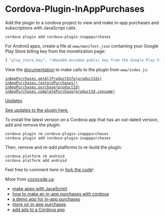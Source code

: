 # Cordova-Plugin-InAppPurchases

Add the plugin to a cordova project to view and make in-app purchases and subscriptions with JavaScript calls.
```
cordova plugin add cordova-plugin-inapppurchases
```

For Android apps, create a file at `www/manifest.json` containing your Google Play Store billing key from the monetization page:<br>
```js
{ "play_store_key": "<Base64-encoded public key from the Google Play Store>" }
```

View the [documentation](https://github.com/cozycodegh/cordova-plugin-inapppurchases#cordova-plugin-inapppurchases) to make calls to the plugin from `www/index.js`:

[`inAppPurchases.getAllProductInfo(productIds)`](https://github.com/cozycodegh/cordova-plugin-inapppurchases/blob/main/docs/getAllProductInfo.md) <br>
[`inAppPurchases.restorePurchases()`](https://github.com/cozycodegh/cordova-plugin-inapppurchases/blob/main/docs/restorePurchases.md)  <br>
[`inAppPurchases.purchase(productId)`](https://github.com/cozycodegh/cordova-plugin-inapppurchases/blob/main/docs/purchase.md)  <br>
[`inAppPurchases.completePurchase(productId,consume)`](https://github.com/cozycodegh/cordova-plugin-inapppurchases/blob/main/docs/completePurchase.md)

<ins>Updates</ins>

[See updates to the plugin here.](https://github.com/cozycodegh/cordova-plugin-inapppurchases/releases)

To install the latest version on a Cordova app that has an out-dated version, add and remove the plugin:
```
cordova plugin rm cordova-plugin-inapppurchases
cordova plugin add cordova-plugin-inapppurchases
```
Then, remove and re-add platforms to re-build the plugin:
```
cordova platform rm android
cordova platform add android
```

<p align="center">

Feel free to comment here or [fork the code](https://github.com/cozycodegh/cordova-plugin-inapppurchases)!

<p>

More from [cozycode.ca](https://cozycode.ca):  
  * [make apps with JavaScript](https://cozycode.ca/post?pon=make-an-app-with-cordova)
  * [how to make an in-app purchases with cordova](https://cozycode.ca/post?pon=cordova-plugin-inapppurchases)
  * [a demo app for in-app purchases](https://cozycode.ca/post?pon=cordova-plugin-inapppurchases-DEMO-APP)
  * [more on in-app purchases](https://cozycode.ca/post?pon=cordova-plugin-inapppurchases-backupreadme)
  * [add ads to a Cordova app](https://cozycode.ca/post?pon=cordova-plugin-ads)

